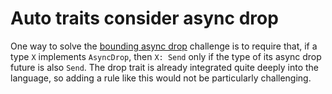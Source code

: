 # Auto traits consider async drop

One way to solve the [bounding async drop] challenge is to require that, if a type `X` implements `AsyncDrop`, then `X: Send` only if the type of its async drop future is also `Send`. The drop trait is already integrated quite deeply into the language, so adding a rule like this would not be particularly challenging.

[bounding async drop]: ../challenges/bounding_async_drop.md